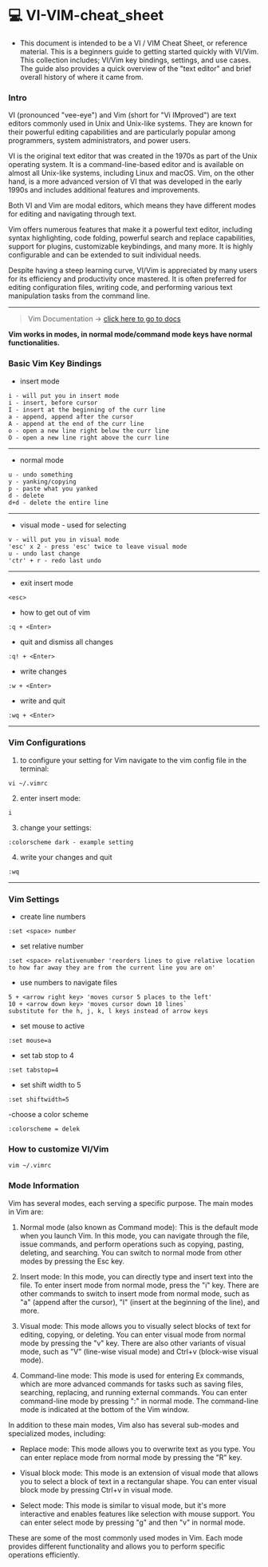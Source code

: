 # 💻 VI-VIM-cheat_sheet

- This document is intended to be a VI / VIM Cheat Sheet, or reference material. This is a beginners guide to getting started quickly with VI/Vim. This collection includes; VI/Vim key bindings, settings, and use cases. The guide also provides a quick overview of the "text editor" and brief overall history of where it came from.

### Intro
VI (pronounced "vee-eye") and Vim (short for "Vi IMproved") are text editors commonly used in Unix and Unix-like systems. They are known for their powerful editing capabilities and are particularly popular among programmers, system administrators, and power users.

VI is the original text editor that was created in the 1970s as part of the Unix operating system. It is a command-line-based editor and is available on almost all Unix-like systems, including Linux and macOS. Vim, on the other hand, is a more advanced version of VI that was developed in the early 1990s and includes additional features and improvements.

Both VI and Vim are modal editors, which means they have different modes for editing and navigating through text.

Vim offers numerous features that make it a powerful text editor, including syntax highlighting, code folding, powerful search and replace capabilities, support for plugins, customizable keybindings, and many more. It is highly configurable and can be extended to suit individual needs.

Despite having a steep learning curve, VI/Vim is appreciated by many users for its efficiency and productivity once mastered. It is often preferred for editing configuration files, writing code, and performing various text manipulation tasks from the command line.
________________________________________________
> Vim Documentation -> [click here to go to docs](https://www.vim.org/docs.php)

<strong>Vim works in modes, in normal mode/command mode keys have normal functionalities.</strong>

### Basic Vim Key Bindings

- insert mode
```
i - will put you in insert mode
i - insert, before cursor
I - insert at the beginning of the curr line
a - append, append after the cursor
A - append at the end of the curr line
o - open a new line right below the curr line
O - open a new line right above the curr line 
```
_____________________
- normal mode
```
u - undo something
y - yanking/copying
p - paste what you yanked
d - delete
d+d - delete the entire line
```
______________________
- visual mode - used for selecting
```
v - will put you in visual mode
'esc' x 2 - press 'esc' twice to leave visual mode
u - undo last change
'ctr' + r - redo last undo
```
______________________
- exit insert mode
```
<esc>
```
- how to get out of vim
```
:q + <Enter>
```
- quit and dismiss all changes
```
:q! + <Enter>
```
- write changes
```
:w + <Enter>
```
- write and quit
```
:wq + <Enter>
```

_______________________
### Vim Configurations
1. to configure your setting for Vim navigate to the vim config file in the terminal:
```
vi ~/.vimrc
```
2. enter insert mode:
```
i
```
3. change your settings:
```
:colorscheme dark - example setting
```
4. write your changes and quit
```
:wq
```
____________________
### Vim Settings
- create line numbers
```
:set <space> number
```
- set relative number
```
:set <space> relativenumber 'reorders lines to give relative location to how far away they are from the current line you are on'
```
- use numbers to navigate files
```
5 + <arrow right key> 'moves cursor 5 places to the left'
10 + <arrow down key> 'moves cursor down 10 lines`
substitute for the h, j, k, l keys instead of arrow keys
```
- set mouse to active
```
:set mouse=a
```
- set tab stop to 4
```
:set tabstop=4
```
- set shift width to 5
```
:set shiftwidth=5
```
-choose a color scheme
```
:colorscheme = delek
```

### How to customize VI/Vim
```
vim ~/.vimrc
```

### Mode Information

Vim has several modes, each serving a specific purpose. The main modes in Vim are:

1. Normal mode (also known as Command mode): This is the default mode when you launch Vim. In this mode, you can navigate through the file, issue commands, and perform operations such as copying, pasting, deleting, and searching. You can switch to normal mode from other modes by pressing the Esc key.

2. Insert mode: In this mode, you can directly type and insert text into the file. To enter insert mode from normal mode, press the "i" key. There are other commands to switch to insert mode from normal mode, such as "a" (append after the cursor), "I" (insert at the beginning of the line), and more.

3. Visual mode: This mode allows you to visually select blocks of text for editing, copying, or deleting. You can enter visual mode from normal mode by pressing the "v" key. There are also other variants of visual mode, such as "V" (line-wise visual mode) and Ctrl+v (block-wise visual mode).

4. Command-line mode: This mode is used for entering Ex commands, which are more advanced commands for tasks such as saving files, searching, replacing, and running external commands. You can enter command-line mode by pressing ":" in normal mode. The command-line mode is indicated at the bottom of the Vim window.

In addition to these main modes, Vim also has several sub-modes and specialized modes, including:

- Replace mode: This mode allows you to overwrite text as you type. You can enter replace mode from normal mode by pressing the "R" key.

- Visual block mode: This mode is an extension of visual mode that allows you to select a block of text in a rectangular shape. You can enter visual block mode by pressing Ctrl+v in visual mode.

- Select mode: This mode is similar to visual mode, but it's more interactive and enables features like selection with mouse support. You can enter select mode by pressing "g" and then "v" in normal mode.

These are some of the most commonly used modes in Vim. Each mode provides different functionality and allows you to perform specific operations efficiently.